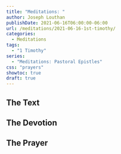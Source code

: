 ```yaml
---
title: "Meditations: "
author: Joseph Louthan
publishDate: 2021-06-16T06:00:00-06:00
url: /meditations/2021-06-16-1st-timothy/
categories:
  - Meditations
tags:
  - "1 Timothy"
series:
  - "Meditations: Pastoral Epistles"
css: "prayers"
showtoc: true
draft: true
---
```


## The Text


## The Devotion


## The Prayer

<div style="font-variant: small-caps;">

</div>

```text

```
